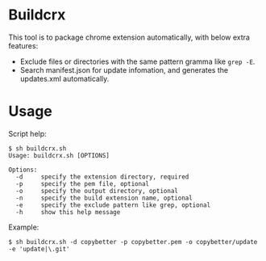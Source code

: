 Buildcrx
========

This tool is to package chrome extension automatically, with below extra features:

* Exclude files or directories with the same pattern gramma like `grep -E`.
* Search manifest.json for update infomation, and generates the updates.xml automatically.

Usage
=====

Script help:

    $ sh buildcrx.sh
    Usage: buildcrx.sh [OPTIONS]

    Options:
      -d     specify the extension directory, required
      -p     specify the pem file, optional
      -o     specify the output directory, optional
      -n     specify the build extension name, optional
      -e     specify the exclude pattern like grep, optional
      -h     show this help message

Example:

    $ sh buildcrx.sh -d copybetter -p copybetter.pem -o copybetter/update -e 'update|\.git'
